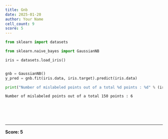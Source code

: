 ```yaml
---
title: Gnb
date: 2025-01-20
author: Your Name
cell_count: 9
score: 5
---
```


```python
from sklearn import datasets
```


```python
from sklearn.naive_bayes import GaussianNB
```


```python
iris = datasets.load_iris()


gnb = GaussianNB()
y_pred = gnb.fit(iris.data, iris.target).predict(iris.data)

```


```python
print("Number of mislabeled points out of a total %d points : %d" % (iris.data.shape[0],(iris.target != y_pred).sum()))
```

    Number of mislabeled points out of a total 150 points : 6



```python

```


```python

```


```python

```


```python

```


```python

```


---
**Score: 5**
